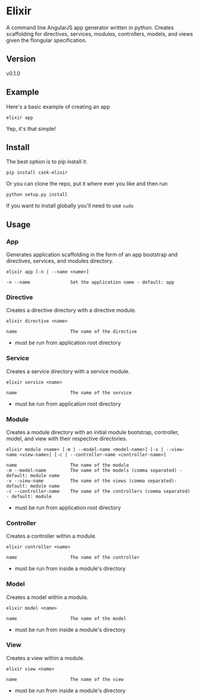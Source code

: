 # Elixir

A command line AngularJS app generator written in python. Creates scaffolding for directives, services, modules, controllers, models, and views given the flongular specification.

## Version
v0.1.0

## Example
Here's a basic example of creating an app
```
elixir app
```
Yep, it's that simple!

## Install
The best option is to pip install it:
```
pip install cask-elixir
```

Or you can clone the repo, put it where ever you like and then run
```
python setup.py install
```
If you want to install globally you'll need to use `sudo`

## Usage

### App
Generates application scaffolding in the form of an app bootstrap and directives, services, and modules directory.
```
elixir app [-n | --name <name>]
```
```
-n --name               Set the application name - default: app
```

### Directive
Creates a directive directory with a directive module.
```
elixir directive <name>
```
```
name                    The name of the directive
```
* must be run from application root directory

### Service
Creates a service directory with a service module.
```
elixir service <name>
```
```
name                    The name of the service
```
* must be run from application root directory

### Module
Creates a module directory with an initial module bootstrap, controller, model, and view with their respective directories.
```
elixir module <name> [-m | --model-name <model-name>] [-v | --view-name <view-name>] [-c | --controller-name <controller-name>]
```
```
name                    The name of the module
-m --model-name         The name of the models (comma separated) - default: module name
-v --view-name          The name of the views (comma separated)- default: module name
-c --controller-name    The name of the controllers (comma separated) - default: module
```
* must be run from application root directory

### Controller
Creates a controller within a module.
```
elixir controller <name>
```
```
name                    The name of the controller
```
* must be run from inside a module's directory


### Model
Creates a model within a module.
```
elixir model <name>
```
```
name                    The name of the model
```
* must be run from inside a module's directory

### View
Creates a view within a module.
```
elixir view <name>
```
```
name                    The name of the view
```
* must be run from inside a module's directory

